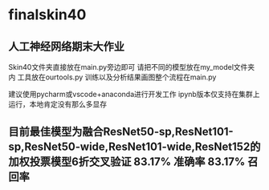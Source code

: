 # finalskin40
## 人工神经网络期末大作业

Skin40文件夹直接放在main.py旁边即可
请把不同的模型放在my_model文件夹内
工具放在ourtools.py
训练以及分析结果画图整个流程在main.py

建议使用pycharm或vscode+anaconda进行开发工作
ipynb版本仅支持在集群上运行，本地肯定没有那么多显存

## 目前最佳模型为融合ResNet50-sp,ResNet101-sp,ResNet50-wide,ResNet101-wide,ResNet152的加权投票模型6折交叉验证 83.17% 准确率 83.17% 召回率
